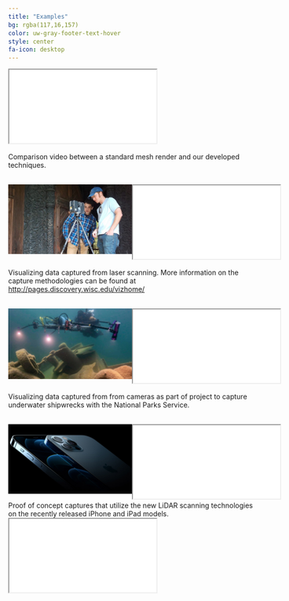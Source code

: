 ```yaml
---
title: "Examples"
bg: rgba(117,16,157)
color: uw-gray-footer-text-hover
style: center
fa-icon: desktop
---
```

<!-- 
## Examples

These videos show our rendering software in action. -->

<style type="text/css">
#wrapper {
  display: flex;
}

#left {
  flex: 0 0 50%;
}

#right {
  flex: 1;
}
</style>

<div class="icontain"><iframe src="//www.youtube.com/embed/GO4B6S8Vv0c" allowfullscreen></iframe></div>

Comparison video between a standard mesh render and our developed techniques.
<br>
<br>

<div id="wrapper">
  <div id="left">
    <img src="images/lidar.jpg">



  </div>
  <div id="right">



<div class="icontain"><iframe src="//www.youtube.com/embed/E-zf6jJf_cs" allowfullscreen></iframe></div>

  </div>
</div>

  Visualizing data captured from laser scanning.  More information on the capture methodologies can be found at <a href="http://pages.discovery.wisc.edu/vizhome/"> http://pages.discovery.wisc.edu/vizhome/ </a>

<br />


<div id="wrapper">
  <div id="left">
  <img src="images/NPS.jpg">



  </div>
  <div id="right">



<div class="icontain"><iframe src="//www.youtube.com/embed/KKkhtwf4DKI" allowfullscreen></iframe></div>

  </div>
</div>

  Visualizing data captured from from cameras as part of project to capture underwater shipwrecks with the National Parks Service.


<br />


<div id="wrapper">
  <div id="left">
  <img src="images/iphone.jpg">



  </div>
  <div id="right">



<div class="icontain"><iframe src="//www.youtube.com/embed/1jAu8Jc21so" allowfullscreen></iframe></div>

  </div>
</div>
Proof of concept captures that utilize the new LiDAR scanning technologies on the recently released iPhone and iPad models.   

<br />

<!--
<div class="icontain"><iframe src="//www.youtube.com/embed/7GoB_9dNz9M" allowfullscreen></iframe></div>
-->

<div class="icontain"><iframe src="//www.youtube.com/embed/fuRB4ORGdNM" allowfullscreen></iframe></div>